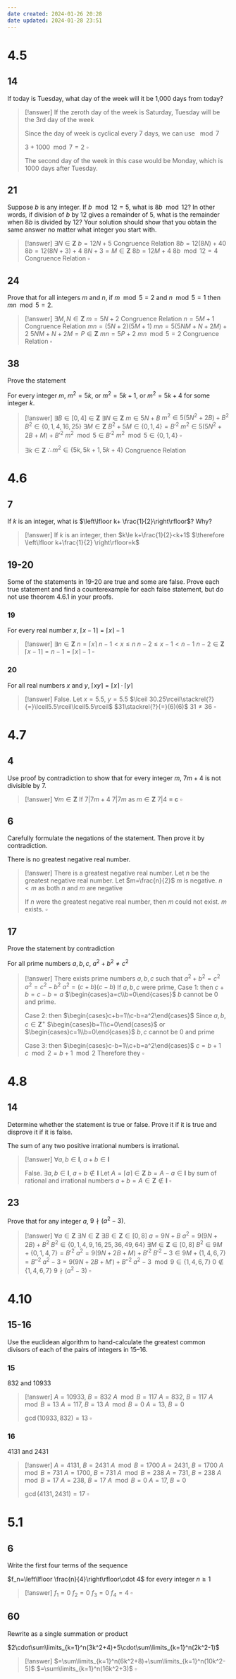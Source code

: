 ```yaml
---
date created: 2024-01-26 20:28
date updated: 2024-01-28 23:51
---
```


# 4.5

## 14

If today is Tuesday, what day of the week will it be 1,000 days from today?

> [!answer]
> If the zeroth day of the week is Saturday, Tuesday will be the 3rd day of the week
> 
> Since the day of week is cyclical every 7 days, we can use $\mod 7$
> 
> $3+1000\mod 7=2$
> $\square$
> 
> The second day of the week in this case would be Monday, which is 1000 days after Tuesday.

## 21

Suppose $b$ is any integer. If $b\mod12=5$, what is $8b \mod 12$? In other words, if division of $b$ by $12$ gives a remainder of $5$, what is the remainder when $8b$ is divided by $12$? Your solution should show that you obtain the same answer no matter what integer you start with.

> [!answer]
> $\exists N\in\mathbf Z$
> $b=12N+5$ Congruence Relation
> $8b=12(8N)+40$
> $8b=12(8N+3)+4$
> $8N+3=M\in\mathbf Z$
> $8b=12M+4$
> $8b\mod 12=4$ Congruence Relation
> $\square$

## 24

Prove that for all integers $m$ and $n$, if $m \mod 5=2$ and $n \mod 5=1$ then $mn \mod 5=2$.

> [!answer]
> $\exists M, N\in\mathbf Z$
> $m=5N+2$ Congruence Relation
> $n=5M+1$ Congruence Relation
> $mn=(5N+2)(5M+1)$
> $mn=5(5NM+N+2M)+2$
> $5NM+N+2M=P\in\mathbf Z$
> $mn=5P+2$
> $mn\mod 5=2$ Congruence Relation
> $\square$

## 38

Prove the statement

For every integer $m$, $m^2=5k$, or $m^2=5k+1$, or $m^2=5k+4$ for some integer $k$.

> [!answer]
> $\exists B\in[0,4]\in\mathbf Z$
> $\exists N\in\mathbf Z$
> $m\in5N+B$
> $m^2\in5(5N^2+2B)+B^2$
> $B^2\in\{0,1,4,16,25\}$
> $\exists M\in\mathbf Z$
> $B^2+5M\in\{0,1,4\}=B'^2$
> $m^2\in5(5N^2+2B+M)+B'^2$
> $m^2\mod 5\in B'^2$
> $m^2\mod 5\in \{0,1,4\}$
> $\square$
> 
> $\exists k\in\mathbf Z$
> $\therefore m^2\in\{5k,5k+1,5k+4\}$ Congruence Relation

# 4.6

## 7

If $k$ is an integer, what is $\left\lfloor k+ \frac{1}{2}\right\rfloor$? Why?

> [!answer]
> If $k$ is an integer, then
> $k\le k+\frac{1}{2}<k+1$
> $\therefore \left\lfloor  k+\frac{1}{2} \right\rfloor=k$

## 19-20

Some of the statements in 19-20 are true and some are
false. Prove each true statement and find a counterexample for each false statement, but do not use theorem 4.6.1 in your proofs.

### 19

For every real number $x$, $\left\lceil x-1\right\rceil=\lceil x\rceil-1$

> [!answer]
> $\exists n\in\mathbf Z$
> $n=\lceil x\rceil$
> $n-1< x\le n$
> $n-2\le x-1<n-1$
> $n-2\in\mathbf Z$
> $\lceil x-1\rceil=n-1=\lceil x\rceil-1$
> $\square$

### 20

For all real numbers $x$ and $y$, $\lceil xy\rceil=\lceil x\rceil\cdot\lceil y\rceil$

> [!answer]
> False.
> Let $x=5.5$, $y=5.5$
> $\lceil 30.25\rceil\stackrel{?}{=}\lceil5.5\rceil\lceil5.5\rceil$
> $31\stackrel{?}{=}(6)(6)$
> $31\ne36$
> $\square$

# 4.7

## 4

Use proof by contradiction to show that for every integer $m$, $7m+4$ is not divisible by $7$.

> [!answer]
> $\forall m\in\mathbf Z$
> If $7|7m+4$
> $7|7m$ as $m\in\mathbf Z$
> $7|4\equiv\mathbf c$
> $\square$

## 6

Carefully formulate the negations of the statement. Then prove it by contradiction.

There is no greatest negative real number.

> [!answer]
> There is a greatest negative real number.
> Let $n$ be the greatest negative real number.
> Let $m=\frac{n}{2}$
> $m$ is negative.
> $n<m$ as both $n$ and $m$ are negative
> 
> If $n$ were the greatest negative real number, then $m$ could not exist.
> $m$ exists.
> $\square$

## 17

Prove the statement by contradiction

For all prime numbers $a,b,c$, $a^2+b^2\ne c^2$

> [!answer]
> There exists prime numbers $a,b,c$ such that $a^2+b^2=c^2$
> $a^2=c^2-b^2$
> $a^2=(c+b)(c-b)$
> If $a,b,c$ were prime,
> Case 1: then $c+b=c-b=a$
> $\begin{cases}a=c\\b=0\end{cases}$
> $b$ cannot be $0$ and prime.
> 
> Case 2: then $\begin{cases}c+b=1\\c-b=a^2\end{cases}$
> Since $a,b,c\in\mathbf Z^+$
> $\begin{cases}b=1\\c=0\end{cases}$ or $\begin{cases}c=1\\b=0\end{cases}$
> $b,c$ cannot be $0$ and prime
> 
> Case 3: then $\begin{cases}c-b=1\\c+b=a^2\end{cases}$
> $c=b+1$
> $c\mod 2=b+1\mod 2$
> Therefore they 
> $\square$

# 4.8

## 14

Determine whether the statement is true or false. Prove it if it is true and disprove it if it is false.

The sum of any two positive irrational numbers is irrational.

> [!answer]
> $\forall a, b\in\mathbf I$, $a+b\in\mathbf I$
> 
> False.
> $\exists a, b\in\mathbf I$, $a+b\not\in\mathbf I$
> Let $A=\lceil a\rceil\in\mathbf Z$
> $b=A-a\in\mathbf I$ by sum of rational and irrational numbers
> $a+b=A\in\mathbf Z\not\in\mathbf I$
> $\square$

## 23

Prove that for any integer $a$, $9 \nmid(a^2-3)$.

> [!answer]
> $\forall a\in\mathbf Z$
> $\exists N\in\mathbf Z$
> $\exists B\in\mathbf Z\in[0,8]$
> $a=9N+B$
> $a^2=9(9N+2B)+B^2$
> $B^2\in\{0,1,4,9,16,25,36,49,64\}$
> $\exists M\in\mathbf Z\in[0,8]$
> $B^2\in 9M+\{0,1,4,7\}=B'^2$
> $a^2=9(9N+2B+M)+B'^2$
> $B'^2-3\in 9M+\{1,4,6,7\}=B''^2$
> $a^2-3=9(9N+2B+M')+B''^2$
> $a^2-3\mod 9\in \{1,4,6,7\}$
> $0\not\in \{1,4,6,7\}$
> $9\nmid(a^2-3)$
> $\square$

# 4.10

## 15-16

Use the euclidean algorithm to hand-calculate the greatest common divisors of each of the pairs of integers in 15–16.

### 15

$832$ and $10933$

> [!answer]
> $A=10933$, $B=832$
> $A\mod B=117$
> $A=832$, $B=117$
> $A\mod B=13$
> $A=117$, $B=13$
> $A\mod B=0$
> $A=13$, $B=0$
> 
> $\gcd(10933, 832)=13$
> $\square$

### 16

$4131$ and $2431$

> [!answer]
> $A=4131$, $B=2431$
> $A\mod B=1700$
> $A=2431$, $B=1700$
> $A\mod B=731$
> $A=1700$, $B=731$
> $A\mod B=238$
> $A=731$, $B=238$
> $A\mod B=17$
> $A=238$, $B=17$
> $A\mod B=0$
> $A=17$, $B=0$
> 
> $\gcd(4131,2431)=17$
> $\square$

# 5.1

## 6

Write the first four terms of the sequence

$f_n=\left\lfloor \frac{n}{4}\right\rfloor\cdot 4$ for every integer $n\ge 1$

> [!answer]
> $f_1=0$
> $f_2=0$
> $f_3=0$
> $f_4=4$
> $\square$

## 60

Rewrite as a single summation or product

$2\cdot\sum\limits_{k=1}^n(3k^2+4)+5\cdot\sum\limits_{k=1}^n(2k^2-1)$

> [!answer]
> $=\sum\limits_{k=1}^n(6k^2+8)+\sum\limits_{k=1}^n(10k^2-5)$
> $=\sum\limits_{k=1}^n(16k^2+3)$
> $\square$
